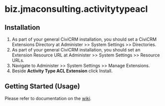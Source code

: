 # biz.jmaconsulting.activitytypeacl

## Installation

1. As part of your general CiviCRM installation, you should set a CiviCRM Extensions Directory at Administer >> System Settings >> Directories.
2. As part of your general CiviCRM installation, you should set an Extension Resource URL at Administer >> System Settings >> Resource URLs.
3. Navigate to Administer >> System Settings >> Manage Extensions.
4. Beside **Activity Type ACL Extension** click Install.

## Getting Started (Usage)

Please refer to documentation on the [wiki](https://github.com/JMAConsulting/biz.jmaconsulting.activitytypeacl/wiki/Documentation).